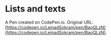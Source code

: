 # Lists and texts

A Pen created on CodePen.io. Original URL: [https://codepen.io/LeinadSokram/pen/BaoQLzN](https://codepen.io/LeinadSokram/pen/BaoQLzN).


